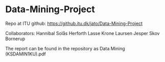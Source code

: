 # Data-Mining-Project

Repo at ITU github: https://github.itu.dk/jato/Data-Mining-Project

Collaborators: 
Hannibal Solås Herforth
Lasse Krone Laursen
Jesper Skov Bornerup

The report can be found in the repository as Data Mining (KSDAMIN1KU).pdf
